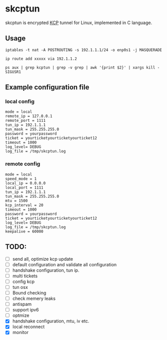 # skcptun
skcptun is encrypted [KCP](https://github.com/skywind3000/kcp) tunnel for Linux, implemented in C language.

## Usage
```
iptables -t nat -A POSTROUTING -s 192.1.1.1/24 -o enp0s1 -j MASQUERADE

ip route add xxxxx via 192.1.1.2

ps aux | grep kcptun | grep -v grep | awk '{print $2}' | xargs kill -SIGUSR1

```

## Example configuration file
### local config
```
mode = local
remote_ip = 127.0.0.1
remote_port = 1111
tun_ip = 192.1.1.1
tun_mask = 255.255.255.0
password = yourpassword
ticket = yourticketyourticketyourticket12
timeout = 1000
log_level= DEBUG
log_file = /tmp/skcptun.log

```
### remote config
```
mode = local
speed_mode = 1 
local_ip = 0.0.0.0
local_port = 1111
tun_ip = 192.1.1.1
tun_mask = 255.255.255.0
mtu = 1500
kcp_interval = 20
timeout = 1000
password = yourpassword
ticket = yourticketyourticketyourticket12
log_level= DEBUG
log_file = /tmp/skcptun.log
keepalive = 60000

```


## TODO:
- [ ] send all, optimize kcp update
- [ ] default configuration and validate all configuration
- [ ] handshake configuration, tun ip.
- [ ] multi tickets
- [ ] config kcp 
- [ ] tun osx
- [ ] Bound checking
- [ ] check memery leaks
- [ ] antispam
- [ ] support ipv6
- [ ] optmize
- [x] handshake configuration, mtu, iv etc.
- [x] local reconnect
- [x] monitor